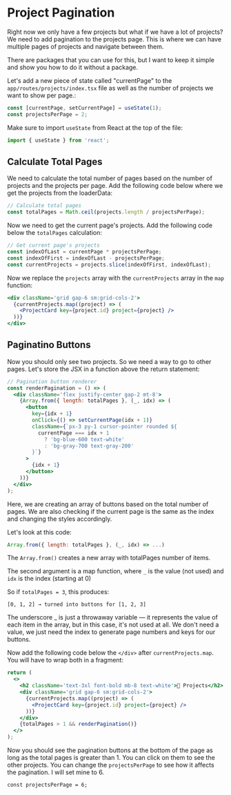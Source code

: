# Project Pagination

Right now we only have a few projects but what if we have a lot of projects? We need to add pagination to the projects page. This is where we can have multiple pages of projects and navigate between them.

There are packages that you can use for this, but I want to keep it simple and show you how to do it without a package.

Let's add a new piece of state called "currentPage" to the `app/routes/projects/index.tsx` file as well as the number of projects we want to show per page.:

```jsx
const [currentPage, setCurrentPage] = useState(1);
const projectsPerPage = 2;
```

Make sure to import `useState` from React at the top of the file:

```jsx
import { useState } from 'react';
```

## Calculate Total Pages

We need to calculate the total number of pages based on the number of projects and the projects per page. Add the following code below where we get the projects from the loaderData:

```jsx
// Calculate total pages
const totalPages = Math.ceil(projects.length / projectsPerPage);
```

Now we need to get the current page's projects. Add the following code below the `totalPages` calculation:

```jsx
// Get current page's projects
const indexOfLast = currentPage * projectsPerPage;
const indexOfFirst = indexOfLast - projectsPerPage;
const currentProjects = projects.slice(indexOfFirst, indexOfLast);
```

Now we replace the `projects` array with the `currentProjects` array in the `map` function:

```jsx
<div className='grid gap-6 sm:grid-cols-2'>
  {currentProjects.map((project) => (
    <ProjectCard key={project.id} project={project} />
  ))}
</div>
```

## Paginatino Buttons

Now you should only see two projects. So we need a way to go to other pages. Let's store the JSX in a function above the return statement:

```jsx
// Pagination button renderer
const renderPagination = () => (
  <div className='flex justify-center gap-2 mt-8'>
    {Array.from({ length: totalPages }, (_, idx) => (
      <button
        key={idx + 1}
        onClick={() => setCurrentPage(idx + 1)}
        className={`px-3 py-1 cursor-pointer rounded ${
          currentPage === idx + 1
            ? 'bg-blue-600 text-white'
            : 'bg-gray-700 text-gray-200'
        }`}
      >
        {idx + 1}
      </button>
    ))}
  </div>
);
```

Here, we are creating an array of buttons based on the total number of pages. We are also checking if the current page is the same as the index and changing the styles accordingly.

Let's look at this code: 

```js
Array.from({ length: totalPages }, (_, idx) => ...)
````
The `Array.from()` creates a new array with totalPages number of items.

The second argument is a map function, where `_` is the value (not used) and `idx` is the index (starting at 0)

So if `totalPages = 3`, this produces:

```
[0, 1, 2] → turned into buttons for [1, 2, 3]
```

The underscore _ is just a throwaway variable — it represents the value of each item in the array, but in this case, it's not used at all. We don't need a value, we just need the index to generate page numbers and keys for our buttons.

Now add the following code below the `</div>` after `currentProjects.map`. You will have to wrap both in a fragment:

```jsx
return (
  <>
    <h2 className='text-3xl font-bold mb-8 text-white'>🚀 Projects</h2>
    <div className='grid gap-6 sm:grid-cols-2'>
      {currentProjects.map((project) => (
        <ProjectCard key={project.id} project={project} />
      ))}
    </div>
    {totalPages > 1 && renderPagination()}
  </>
);
```

Now you should see the pagination buttons at the bottom of the page as long as the total pages is greater than 1. You can click on them to see the other projects. You can change the `projectsPerPage` to see how it affects the pagination. I will set mine to 6.

```tsx
const projectsPerPage = 6;
```

